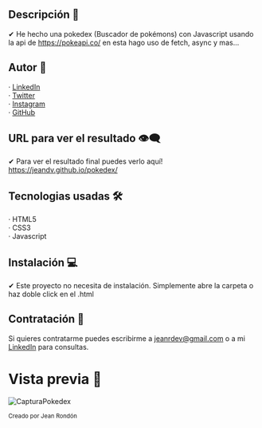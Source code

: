 ## Descripción 💬

✔ He hecho una pokedex (Buscador de pokémons) con Javascript usando la api de https://pokeapi.co/ en esta hago uso de fetch, async y mas...
  
## Autor 🤠

· [LinkedIn](https://www.linkedin.com/in/jeandv/) <br>
· [Twitter](https://www.twitter.com/r4yb4/) <br>
· [Instagram](https://www.instagram.com/jnxrn/) <br>
· [GitHub](https://github.com/jeandv/) 

## URL para ver el resultado 👁‍🗨

✔ Para ver el resultado final puedes verlo aquí! https://jeandv.github.io/pokedex/

## Tecnologias usadas 🛠️

· HTML5 <br>
· CSS3 <br>
· Javascript <br>

## Instalación 💻

✔ Este proyecto no necesita de instalación. Simplemente abre la carpeta o haz doble click en el .html

## Contratación 📧

Si quieres contratarme puedes escribirme a jeanrdev@gmail.com o a mi [LinkedIn](https://www.linkedin.com/in/jeandv/) para consultas.

# Vista previa 🔎

![CapturaPokedex](https://user-images.githubusercontent.com/90219458/153736069-9b0d9d94-caf1-4a24-ad83-6e40774209dd.PNG)

<small>Creado por Jean Rondón</small>
